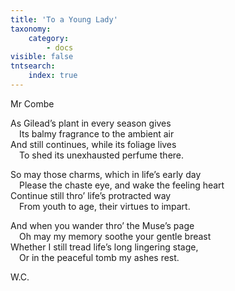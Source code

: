 ```yaml
---
title: 'To a Young Lady'
taxonomy:
    category:
        - docs
visible: false
tntsearch:
    index: true
---
```


<div class="author">Mr Combe</div>

As Gilead’s plant in every season gives  
&emsp;Its balmy fragrance to the ambient air  
And still continues, while its foliage lives  
&emsp;To shed its unexhausted perfume there.  
  
So may those charms, which in life’s early day  
&emsp;Please the chaste eye, and wake the feeling heart  
Continue still thro’ life’s protracted way  
&emsp;From youth to age, their virtues to impart.  
  
And when you wander thro’ the Muse’s page  
&emsp;Oh may my memory soothe your gentle breast  
Whether I still tread life’s long lingering stage,  
&emsp;Or in the peaceful tomb my ashes rest.  
  
W.C.  
